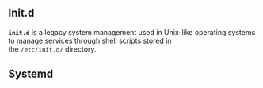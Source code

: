 ## Init.d

**`init.d`** is a legacy system management used in Unix-like operating systems to manage services through shell scripts stored in the `/etc/init.d/` directory.

## Systemd

